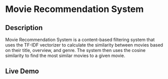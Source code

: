 # Movie Recommendation System

## Description
Movie Recommendation System is a content-based filtering system that uses the TF-IDF vectorizer to calculate the similarity between movies based on their title, overview, and genre. The system then uses the cosine similarity to find the most similar movies to a given movie.

## Live Demo
